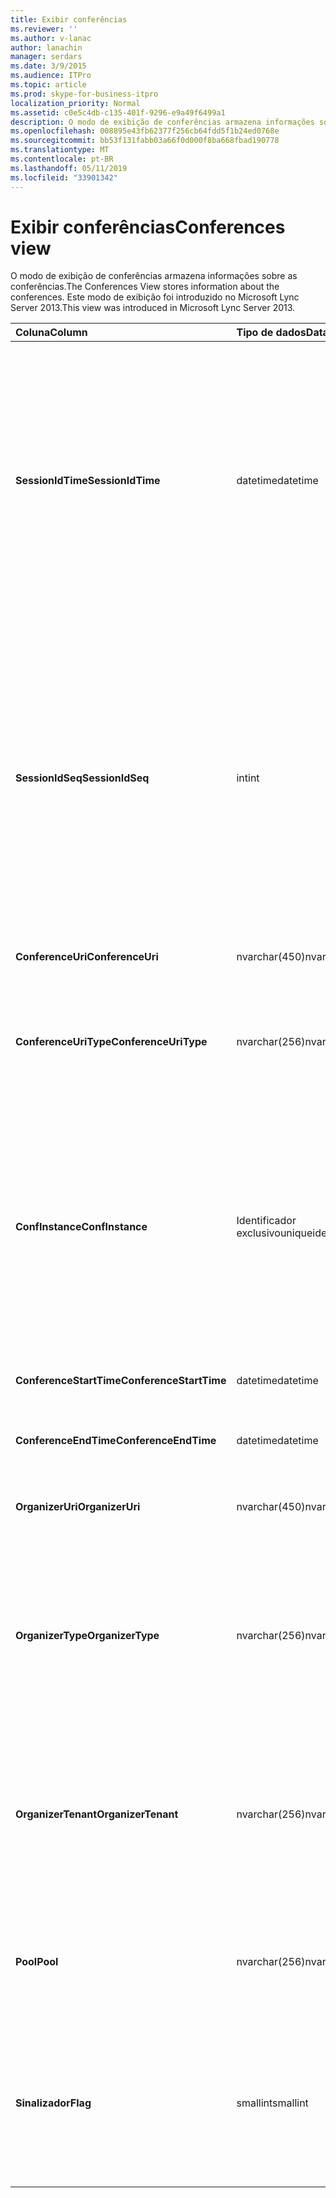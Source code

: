 ```yaml
---
title: Exibir conferências
ms.reviewer: ''
ms.author: v-lanac
author: lanachin
manager: serdars
ms.date: 3/9/2015
ms.audience: ITPro
ms.topic: article
ms.prod: skype-for-business-itpro
localization_priority: Normal
ms.assetid: c0e5c4db-c135-401f-9296-e9a49f6499a1
description: O modo de exibição de conferências armazena informações sobre as conferências. Este modo de exibição foi introduzido no Microsoft Lync Server 2013.
ms.openlocfilehash: 008895e43fb62377f256cb64fdd5f1b24ed0768e
ms.sourcegitcommit: bb53f131fabb03a66f0d000f8ba668fbad190778
ms.translationtype: MT
ms.contentlocale: pt-BR
ms.lasthandoff: 05/11/2019
ms.locfileid: "33901342"
---
```

# <a name="conferences-view"></a><span data-ttu-id="3453e-104">Exibir conferências</span><span class="sxs-lookup"><span data-stu-id="3453e-104">Conferences view</span></span>
 
<span data-ttu-id="3453e-105">O modo de exibição de conferências armazena informações sobre as conferências.</span><span class="sxs-lookup"><span data-stu-id="3453e-105">The Conferences View stores information about the conferences.</span></span> <span data-ttu-id="3453e-106">Este modo de exibição foi introduzido no Microsoft Lync Server 2013.</span><span class="sxs-lookup"><span data-stu-id="3453e-106">This view was introduced in Microsoft Lync Server 2013.</span></span>
  
|<span data-ttu-id="3453e-107">**Coluna**</span><span class="sxs-lookup"><span data-stu-id="3453e-107">**Column**</span></span>|<span data-ttu-id="3453e-108">**Tipo de dados**</span><span class="sxs-lookup"><span data-stu-id="3453e-108">**Data Type**</span></span>|<span data-ttu-id="3453e-109">**Detalhes**</span><span class="sxs-lookup"><span data-stu-id="3453e-109">**Details**</span></span>|
|:-----|:-----|:-----|
|<span data-ttu-id="3453e-110">**SessionIdTime**</span><span class="sxs-lookup"><span data-stu-id="3453e-110">**SessionIdTime**</span></span> <br/> |<span data-ttu-id="3453e-111">datetime</span><span class="sxs-lookup"><span data-stu-id="3453e-111">datetime</span></span>  <br/> |<span data-ttu-id="3453e-112">Hora da solicitação de sessão.</span><span class="sxs-lookup"><span data-stu-id="3453e-112">Time of session request.</span></span> <span data-ttu-id="3453e-113">Usado em conjunto com SessionIdSeq para identificar exclusivamente uma sessão.</span><span class="sxs-lookup"><span data-stu-id="3453e-113">Used in conjunction with SessionIdSeq to uniquely identify a session.</span></span> <span data-ttu-id="3453e-114">Consulte a [tabela no Skype para Business Server 2015 de diálogos](dialogs.md) para obter mais informações.</span><span class="sxs-lookup"><span data-stu-id="3453e-114">See the [Dialogs table in Skype for Business Server 2015](dialogs.md) for more information.</span></span> <br/> |
|<span data-ttu-id="3453e-115">**SessionIdSeq**</span><span class="sxs-lookup"><span data-stu-id="3453e-115">**SessionIdSeq**</span></span> <br/> |<span data-ttu-id="3453e-116">int</span><span class="sxs-lookup"><span data-stu-id="3453e-116">int</span></span>  <br/> |<span data-ttu-id="3453e-117">Número de identificação para identificar a sessão.</span><span class="sxs-lookup"><span data-stu-id="3453e-117">ID number to identify the session.</span></span> <span data-ttu-id="3453e-118">Usado em conjunto com SessionIdTime para identificar exclusivamente uma sessão.</span><span class="sxs-lookup"><span data-stu-id="3453e-118">Used in conjunction with SessionIdTime to uniquely identify a session.</span></span> <span data-ttu-id="3453e-119">Consulte a [tabela no Skype para Business Server 2015 de diálogos](dialogs.md) para obter mais informações.</span><span class="sxs-lookup"><span data-stu-id="3453e-119">See the [Dialogs table in Skype for Business Server 2015](dialogs.md) for more information.</span></span> <br/> |
|<span data-ttu-id="3453e-120">**ConferenceUri**</span><span class="sxs-lookup"><span data-stu-id="3453e-120">**ConferenceUri**</span></span> <br/> |<span data-ttu-id="3453e-121">nvarchar(450)</span><span class="sxs-lookup"><span data-stu-id="3453e-121">nvarchar(450)</span></span>  <br/> |<span data-ttu-id="3453e-122">URI da conferência.</span><span class="sxs-lookup"><span data-stu-id="3453e-122">URI for the conference.</span></span>  <br/> |
|<span data-ttu-id="3453e-123">**ConferenceUriType**</span><span class="sxs-lookup"><span data-stu-id="3453e-123">**ConferenceUriType**</span></span> <br/> |<span data-ttu-id="3453e-124">nvarchar(256)</span><span class="sxs-lookup"><span data-stu-id="3453e-124">nvarchar(256)</span></span>  <br/> |<span data-ttu-id="3453e-125">Tipo de URI da conferência.</span><span class="sxs-lookup"><span data-stu-id="3453e-125">Type of the conference URI.</span></span> <span data-ttu-id="3453e-126">Consulte a [tabela UriTypes](uritypes.md) para obter mais informações.</span><span class="sxs-lookup"><span data-stu-id="3453e-126">See the [UriTypes table](uritypes.md) for more information.</span></span> <br/> |
|<span data-ttu-id="3453e-127">**ConfInstance**</span><span class="sxs-lookup"><span data-stu-id="3453e-127">**ConfInstance**</span></span> <br/> |<span data-ttu-id="3453e-128">Identificador exclusivo</span><span class="sxs-lookup"><span data-stu-id="3453e-128">uniqueidentifier</span></span>  <br/> |<span data-ttu-id="3453e-129">Usada para conferências recorrentes.</span><span class="sxs-lookup"><span data-stu-id="3453e-129">Used for recurring conferences.</span></span> <span data-ttu-id="3453e-130">Cada instância de uma conferência recorrente tem o mesmo ConferenceUri, mas um ConfInstance diferente.</span><span class="sxs-lookup"><span data-stu-id="3453e-130">Each instance of a recurring conference has the same ConferenceUri but a different ConfInstance.</span></span>  <br/> |
|<span data-ttu-id="3453e-131">**ConferenceStartTime**</span><span class="sxs-lookup"><span data-stu-id="3453e-131">**ConferenceStartTime**</span></span> <br/> |<span data-ttu-id="3453e-132">datetime</span><span class="sxs-lookup"><span data-stu-id="3453e-132">datetime</span></span>  <br/> |<span data-ttu-id="3453e-133">Hora de início para a conferência.</span><span class="sxs-lookup"><span data-stu-id="3453e-133">Starting time for the conference.</span></span>  <br/> |
|<span data-ttu-id="3453e-134">**ConferenceEndTime**</span><span class="sxs-lookup"><span data-stu-id="3453e-134">**ConferenceEndTime**</span></span> <br/> |<span data-ttu-id="3453e-135">datetime</span><span class="sxs-lookup"><span data-stu-id="3453e-135">datetime</span></span>  <br/> |<span data-ttu-id="3453e-136">Hora da conferência final.</span><span class="sxs-lookup"><span data-stu-id="3453e-136">Ending time for the conference.</span></span>  <br/> |
|<span data-ttu-id="3453e-137">**OrganizerUri**</span><span class="sxs-lookup"><span data-stu-id="3453e-137">**OrganizerUri**</span></span> <br/> |<span data-ttu-id="3453e-138">nvarchar(450)</span><span class="sxs-lookup"><span data-stu-id="3453e-138">nvarchar(450)</span></span>  <br/> |<span data-ttu-id="3453e-139">URI do usuário que organizou a conferência.</span><span class="sxs-lookup"><span data-stu-id="3453e-139">URI of the user who organized the conference.</span></span>  <br/> |
|<span data-ttu-id="3453e-140">**OrganizerType**</span><span class="sxs-lookup"><span data-stu-id="3453e-140">**OrganizerType**</span></span> <br/> |<span data-ttu-id="3453e-141">nvarchar(256)</span><span class="sxs-lookup"><span data-stu-id="3453e-141">nvarchar(256)</span></span>  <br/> |<span data-ttu-id="3453e-142">Tipo de URI do usuário que organizou a conferência.</span><span class="sxs-lookup"><span data-stu-id="3453e-142">Type of URI of the user who organized the conference.</span></span> <span data-ttu-id="3453e-143">Consulte a [tabela UriTypes](uritypes.md) para obter mais informações.</span><span class="sxs-lookup"><span data-stu-id="3453e-143">See the [UriTypes table](uritypes.md) for more information.</span></span> <br/> |
|<span data-ttu-id="3453e-144">**OrganizerTenant**</span><span class="sxs-lookup"><span data-stu-id="3453e-144">**OrganizerTenant**</span></span> <br/> |<span data-ttu-id="3453e-145">nvarchar(256)</span><span class="sxs-lookup"><span data-stu-id="3453e-145">nvarchar(256)</span></span>  <br/> |<span data-ttu-id="3453e-146">Locatário do usuário que organizou a conferência.</span><span class="sxs-lookup"><span data-stu-id="3453e-146">Tenant of the user who organized the conference.</span></span> <span data-ttu-id="3453e-147">Consulte a [tabela de inquilinos](tenants.md) para obter mais informações.</span><span class="sxs-lookup"><span data-stu-id="3453e-147">See the [Tenants table](tenants.md) for more information.</span></span> <br/> |
|<span data-ttu-id="3453e-148">**Pool**</span><span class="sxs-lookup"><span data-stu-id="3453e-148">**Pool**</span></span> <br/> |<span data-ttu-id="3453e-149">nvarchar(256)</span><span class="sxs-lookup"><span data-stu-id="3453e-149">nvarchar(256)</span></span>  <br/> |<span data-ttu-id="3453e-150">Nome de domínio totalmente qualificado do pool que hospeda a conferência.</span><span class="sxs-lookup"><span data-stu-id="3453e-150">Fully qualified domain name of the pool that hosted the conference.</span></span>  <br/> |
|<span data-ttu-id="3453e-151">**Sinalizador**</span><span class="sxs-lookup"><span data-stu-id="3453e-151">**Flag**</span></span> <br/> |<span data-ttu-id="3453e-152">smallint</span><span class="sxs-lookup"><span data-stu-id="3453e-152">smallint</span></span>  <br/> |<span data-ttu-id="3453e-153">Máscara de bits que contém os atributos de conferência.</span><span class="sxs-lookup"><span data-stu-id="3453e-153">Bit mask that contains Conference Attributes.</span></span> <span data-ttu-id="3453e-154">Valores possíveis são:</span><span class="sxs-lookup"><span data-stu-id="3453e-154">Possible values are:</span></span>  <br/> <span data-ttu-id="3453e-155">0X01 - transação sintética</span><span class="sxs-lookup"><span data-stu-id="3453e-155">0X01 - Synthetic Transaction</span></span>  <br/> |
   

